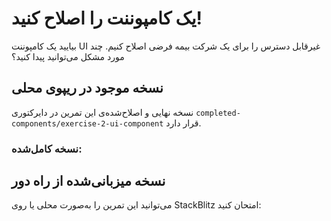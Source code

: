 # یک کامپوننت را اصلاح کنید!

بیایید یک کامپوننت UI غیرقابل دسترس را برای یک شرکت بیمه فرضی اصلاح کنیم. چند مورد مشکل می‌توانید پیدا کنید؟

## نسخه موجود در ریپوی محلی

نسخه نهایی و اصلاح‌شده‌ی این تمرین در دایرکتوری `completed-components/exercise-2-ui-component` قرار دارد.

<div className="w-full bg-[#e7e5e5] min-h-[220px] mt-6">
    <div className="box-border bg-white h-[5.25rem] pt-[1rem] pb-[2.75rem]">
        <PortalSwitcher />
    </div>
</div>

<h3 className="mt-6">نسخه کامل‌شده:</h3>
<div className="w-full bg-[#e7e5e5] min-h-[220px] mt-6">
    <div className="box-border bg-white h-[5.25rem] pt-[1rem] pb-[2.75rem]">
        <CompletedPortalSwitcher />
    </div>
</div>

## نسخه‌ میزبانی‌شده از راه دور

می‌توانید این تمرین را به‌صورت محلی یا روی StackBlitz امتحان کنید:

<stackblitz-embed name="stackblitz-starters-31bhpt" view="both" />